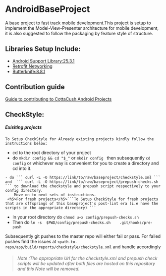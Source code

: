 # AndroidBaseProject
A base project to fast track mobile development.This project is setup to implement the Model-View-Presenter
architecture for mobile development, it is also suggested to follow the packaging by feature style of structure.





## Libraries Setup Include:
   - [Android Support Library:25.3.1](https://developer.android.com/topic/libraries/support-library/revisions.html)
   - [Retrofit Networking](http://square.github.io/retrofit/)
   - [Butterknife:8.8.1](http://jakewharton.github.io/butterknife/)





## Contribution guide
 [Guide to contributing to CottaCush Android Projects](https://github.com/CottaCush/android-guidelines/blob/master/project_style_guidelines.md)





## CheckStyle:
 <h5>Exisiting projects</h5>

   ```To Setup CheckStyle for Already existing projects kindly follow the instructions below: ```
   - cd to the root directory of your project
   - do ```mkdir config && cd "$_"``` or ```mkdir config ``` then subsequently ```cd config``` or whichever way is convenient for you to create a directory and cd into it.

    - do ``` curl -L -O https://link/to/raw/baseproject/checkstyle.xml ``` and  ``` curl -L -O https://link/to/raw/baseproject/prepush-checks.sh ``` to download the checkstyle and prepush script respectively to your config directory.
     -  Move on to next sets of instructions.
     <h5>For fresh projects</h5>```To Setup CheckStyle for fresh projects that are offsprings of this baseproject's post-lint era (i.e have the scripts in the appropriate directory) ```

-   In your root directory do ```chmod u+x config/prepush-checks.sh```
- Then do ```ln -s  $PWD/config/prepush-checks.sh    .git/hooks/pre-push```

Subsequently git pushes to the master repo will either fail or pass. For failed pushes find the issues at ```<path-to-repo/app/build/reports/checkstyle/checkstyle.xml``` and handle accordingly


><h6>Note :The appropriate Url for the checkstyle.xml and prepush check scripts will be updated after both files are hosted on this repository and this Note will be removed.</h6


